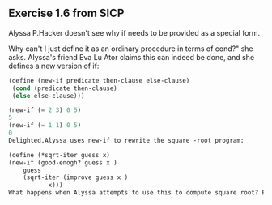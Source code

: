 ## Exercise 1.6 from SICP
Alyssa P.Hacker doesn't see why if needs to be provided as a special form. 

Why can't I just define it as an ordinary procedure in terms of cond?" she asks. Alyssa's friend Eva Lu Ator
claims this can indeed be done, and she defines a new version of if:

```scheme
(define (new-if predicate then-clause else-clause)
 (cond (predicate then-clause)
 (else else-clause)))

(new-if (= 2 3) 0 5)
5
(new-if (= 1 1) 0 5)
0
Delighted,Alyssa uses new-if to rewrite the square -root program: 

(define (*sqrt-iter guess x)
(new-if (good-enogh? guess x )
	guess 
	(sqrt-iter (improve guess x ) 
		   x)))
What happens when Alyssa attempts to use this to compute square root? Explain